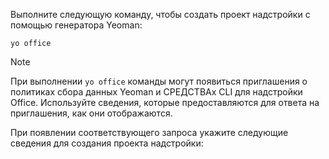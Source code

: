 Выполните следующую команду, чтобы создать проект надстройки с помощью генератора Yeoman: 

```command&nbsp;line
yo office
```

> [!NOTE]
> При выполнении `yo office` команды могут появиться приглашения о политиках сбора данных Yeoman и СРЕДСТВАх CLI для надстройки Office. Используйте сведения, которые предоставляются для ответа на приглашения, как они отображаются.

При появлении соответствующего запроса укажите следующие сведения для создания проекта надстройки:
